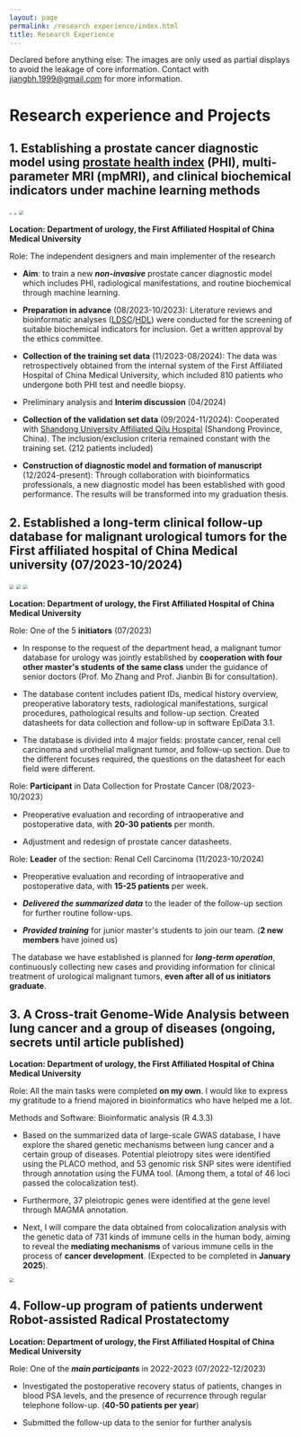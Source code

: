 ```yaml
---
layout: page
permalink: /research experience/index.html
title: Research Experience
---
```


Declared before anything else: The images are only used as partial displays to avoid the leakage of core information. Contact with  jiangbh.1999@gmail.com for more information.

# Research experience and Projects

## 1. Establishing a prostate cancer diagnostic model using [prostate health index](https://pmc.ncbi.nlm.nih.gov/articles/PMC3943368/) (PHI), multi-parameter MRI (mpMRI), and clinical biochemical indicators under machine learning methods  

<img src="C:\Users\Lenovo\Documents\GitHub\images\PHI-LDSC.jpg" style="zoom: 25%;" />

<img src="C:\Users\Lenovo\Documents\GitHub\images\PHI-data.jpg" style="zoom: 33%;" />

<img src="C:\Users\Lenovo\Documents\GitHub\images\PHI-matrix.jpg" style="zoom: 50%;" />

<br>

**Location: Department of urology, the First Affiliated Hospital of China Medical University**<br>

Role: The independent designers and main implementer of the research<br>

- **Aim**: to train a new ***non-invasive*** prostate cancer diagnostic model which includes PHI, radiological manifestations, and routine biochemical through machine learning.<br>

- **Preparation in advance** (08/2023-10/2023): Literature reviews and bioinformatic analyses ([LDSC](https://www.nature.com/articles/ng.3406)/[HDL](https://www.nature.com/articles/s41588-020-0653-y)) were conducted for the screening of suitable biochemical indicators for inclusion. Get a written approval by the ethics committee.<br>

- **Collection of the training set data**  (11/2023-08/2024): The data was retrospectively obtained from the internal system of the First Affiliated Hospital of China Medical University, which included 810 patients who undergone both PHI test and needle biopsy.<br>

- Preliminary analysis and **Interim discussion** (04/2024)<br>

- **Collection of the validation set data** (09/2024-11/2024): Cooperated with [Shandong University Affiliated Qilu Hospital](https://www.qiluhospital.com/en/) (Shandong Province, China). The inclusion/exclusion criteria remained constant with the training set. (212 patients included)<br>

- **Construction of diagnostic model and formation of manuscript** (12/2024-present): Through collaboration with bioinformatics professionals, a new diagnostic model has been established with good performance. The results will be transformed into my graduation thesis.<br>

## 2. Established a long-term clinical follow-up database for malignant urological tumors for the First affiliated hospital of China Medical university (07/2023-10/2024)

<img src="C:\Users\Lenovo\Documents\GitHub\images\ONCO-E.jpg" style="zoom:50%;" />

<img src="C:\Users\Lenovo\Documents\GitHub\images\ONCO-P.jpg" style="zoom:50%;" />

<img src="C:\Users\Lenovo\Documents\GitHub\images\ONCO-K.jpg" style="zoom:50%;" />

<br>

**Location: Department of urology, the First Affiliated Hospital of China Medical University**<br>

Role: One of the 5 **initiators** (07/2023)<br>

- In response to the request of the department head, a malignant tumor database for urology was jointly established by **cooperation with four other master's students of the same class** under the guidance of senior doctors (Prof. Mo Zhang and Prof. Jianbin Bi for consultation).<br>

- The database content includes patient IDs, medical history overview, preoperative laboratory tests, radiological manifestations, surgical procedures, pathological results and follow-up section. Created datasheets for data collection and follow-up in software EpiData 3.1.<br>

- The database is divided into 4 major fields: prostate cancer, renal cell carcinoma and urothelial malignant tumor, and follow-up section. Due to the different focuses required, the questions on the datasheet for each field were different.<br>

Role: **Participant** in Data Collection for Prostate Cancer   (08/2023-10/2023）<br>

- Preoperative evaluation and recording of intraoperative and postoperative data, with **20-30 patients** per month.<br>

- Adjustment and redesign of prostate cancer datasheets.<br>

Role: **Leader** of the section: Renal Cell Carcinoma  (11/2023-10/2024)<br>

- Preoperative evaluation and recording of intraoperative and postoperative data, with **15-25 patients** per week.<br>

- ***Delivered the summarized data*** to the leader of the follow-up section for further routine follow-ups.<br>

- ***Provided training*** for junior master's students to join our team. (**2 new members** have joined us)<br>

​       The database we have established is planned for ***long-term operation***, continuously collecting new cases and providing information for clinical treatment of urological malignant tumors, **even after all of us initiators graduate**.<br>

## 3. A Cross-trait Genome-Wide Analysis between lung cancer and a group of diseases (ongoing, secrets until article published)

 **Location: Department of urology, the First Affiliated Hospital of China Medical University**<br>

Role: All the main tasks were completed **on my own**.  I would like to express my gratitude to a friend majored in  bioinformatics who have helped me a lot.<br>

Methods and Software: Bioinformatic analysis (R 4.3.3)<br>

- Based on the summarized  data of large-scale GWAS database, I have explore the shared genetic mechanisms between lung cancer and a certain group of diseases. Potential pleiotropy sites were identified using the PLACO method, and 53 genomic risk SNP sites were identified through annotation using the FUMA tool. (Among them, a total of 46 loci passed the colocalization test). <br>

- Furthermore, 37 pleiotropic genes were identified at the gene level through MAGMA annotation. <br>
- Next, I will compare the data obtained from colocalization analysis with the genetic data of 731 kinds of immune cells in the human body, aiming to reveal the **mediating mechanisms** of various immune cells in the process of  **cancer development**. (Expected to be completed in **January 2025**).<br>

<img src="C:\Users\Lenovo\Documents\GitHub\images\GWAS.jpg" style="zoom:50%;" />

<br>

## 4. Follow-up program of patients underwent Robot-assisted Radical Prostatectomy

 **Location: Department of urology, the First Affiliated Hospital of China Medical University**<br>

Role: One of the ***main participants*** in 2022-2023  (07/2022-12/2023)<br>

- Investigated the postoperative recovery status of patients, changes in blood PSA levels, and the presence of recurrence through regular telephone follow-up. (**40-50 patients per year**)<br>

- Submitted the follow-up data to the senior for further analysis<br>

